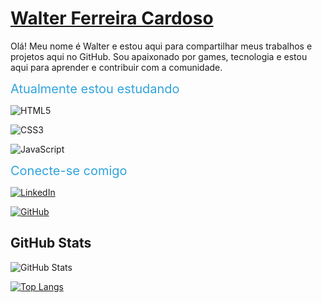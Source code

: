 
# [Walter Ferreira Cardoso](https://github.com/Cardosu007)

Olá! Meu nome é Walter e estou aqui para compartilhar meus trabalhos e projetos aqui no GitHub. Sou apaixonado por games, tecnologia e estou aqui para aprender e contribuir com a comunidade.

<span style="font-size: 20px; color: #30A3DC;">Atualmente estou estudando</span>

![HTML5](https://img.shields.io/badge/HTML-black?&logo=html5&logoColor=FF6E00)

![CSS3](https://img.shields.io/badge/CSS3-black?&logo=css3&logoColor=30A3DC)

![JavaScript](https://img.shields.io/badge/javascript-black?logo=javascript)


<span style="font-size: 20px; color: #30A3DC;">Conecte-se comigo</span>

[![LinkedIn](https://img.shields.io/badge/LinkedIn-black?&logo=linkedin&logoColor=0E76A8)](https://www.linkedin.com/in/walter-cardoso-987a2780/)

[![GitHub](https://img.shields.io/badge/GitHub-black?logo=github&logoColor=30A3DC)](https://github.com/Cardosu007)




## GitHub Stats
![GitHub Stats](https://github-readme-stats.vercel.app/api?username=Cardosu007&theme=transparent&bg_color=FFFFFF&border_color=30A3DC&show_icons=true&icon_color=30A3DC&title_color=000000&text_color=000000)

[![Top Langs](https://github-readme-stats.vercel.app/api/top-langs/?username=Cardosu007&layout=compact&theme=default&show_icons=true)](https://github.com/Cardosu007/github-readme-stats)
